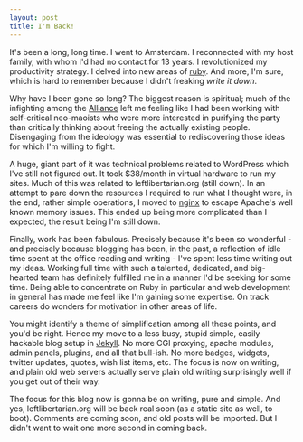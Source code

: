 ```yaml
---
layout: post
title: I'm Back!
---
```

It's been a long, long time. I went to Amsterdam. I reconnected with my host family, with whom I'd had no contact for 13 years. I revolutionized my productivity strategy. I delved into new areas of [ruby](http://ruby-lang.org). And more, I'm sure, which is hard to remember because I didn't freaking *write it down*.

Why have I been gone so long? The biggest reason is spiritual; much of the infighting among the [Alliance](http://all-left.net) left me feeling like I had been working with self-critical neo-maoists who were more interested in purifying the party than critically thinking about freeing the actually existing people. Disengaging from the ideology was essential to rediscovering those ideas for which I'm willing to fight.

A huge, giant part of it was technical problems related to WordPress which I've still not figured out. It took $38/month in virtual hardware to run my sites. Much of this was related to leftlibertarian.org (still down). In an attempt to pare down the resources I required to run what I thought were, in the end, rather simple operations, I moved to [nginx](http://nginx.org) to escape Apache's well known memory issues. This ended up being more complicated than I expected, the result being I'm still down.

Finally, work has been fabulous. Precisely because it's been so wonderful - and precisely because blogging has been, in the past, a reflection of idle time spent at the office reading and writing - I've spent less time writing out my ideas. Working full time with such a talented, dedicated, and big-hearted team has definitely fulfilled me in a manner I'd be seeking for some time. Being able to concentrate on Ruby in particular and web development in general has made me feel like I'm gaining some expertise. On track careers do wonders for motivation in other areas of life.

You might identify a theme of simplification among all these points, and you'd be right. Hence my move to a less busy,  stupid simple, easily hackable blog setup in [Jekyll](http://github.com/henrik/jekyll). No more CGI proxying, apache modules, admin panels, plugins, and all that bull-ish. No more badges, widgets, twitter updates, quotes, wish list items, etc. The focus is now on writing, and plain old web servers actually serve plain old writing surprisingly well if you get out of their way.

The focus for this blog now is gonna be on writing, pure and simple. And yes, leftlibertarian.org will be back real soon (as a static site as well, to boot). Comments are coming soon, and old posts will be imported. But I didn't want to wait one more second in coming back.